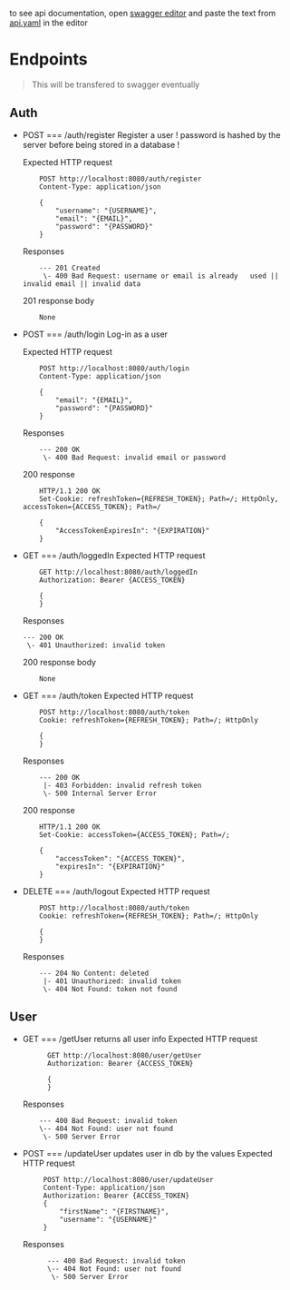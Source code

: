 to see api documentation, open [swagger editor](https://editor.swagger.io) and paste the text from [api.yaml](https://github.com/marekvks/DVWB-Zaverecka-Server/blob/main/docs/api.yaml) in the editor

# Endpoints
> This will be transfered to swagger eventually
## Auth
- POST === /auth/register
    Register a user
    ! password is hashed by the server before being stored in a database !

    Expected HTTP request
    ```
        POST http://localhost:8080/auth/register
        Content-Type: application/json

        {
            "username": "{USERNAME}",
            "email": "{EMAIL}",
            "password": "{PASSWORD}"
        }
    ```
    Responses
    ```
        --- 201 Created
         \- 400 Bad Request: username or email is already   used || invalid email || invalid data
    ```
    201 response body
    ```
        None
    ```
- POST === /auth/login
    Log-in as a user

    Expected HTTP request
    ```
        POST http://localhost:8080/auth/login
        Content-Type: application/json

        {
            "email": "{EMAIL}",
            "password": "{PASSWORD}"
        }
    ```
    Responses
    ```
        --- 200 OK
         \- 400 Bad Request: invalid email or password
    ```
    200 response
    ```
        HTTP/1.1 200 OK
        Set-Cookie: refreshToken={REFRESH_TOKEN}; Path=/; HttpOnly, accessToken={ACCESS_TOKEN}; Path=/

        {
            "AccessTokenExpiresIn": "{EXPIRATION}"
        }
    ```
- GET === /auth/loggedIn
    Expected HTTP request
    ```
        GET http://localhost:8080/auth/loggedIn
        Authorization: Bearer {ACCESS_TOKEN}

        {
        }
    ```
    Responses
    ```
    --- 200 OK
     \- 401 Unauthorized: invalid token
    ```
    200 response body
    ```
        None
    ```
- GET === /auth/token
    Expected HTTP request
    ```
        POST http://localhost:8080/auth/token
        Cookie: refreshToken={REFRESH_TOKEN}; Path=/; HttpOnly

        {
        }
    ```
    Responses
    ```
        --- 200 OK
         |- 403 Forbidden: invalid refresh token
         \- 500 Internal Server Error
    ```
    200 response
    ```
        HTTP/1.1 200 OK
        Set-Cookie: accessToken={ACCESS_TOKEN}; Path=/;

        {
            "accessToken": "{ACCESS_TOKEN}",
            "expiresIn": "{EXPIRATION}"
        }
    ```
- DELETE === /auth/logout
    Expected HTTP request
    ```
        POST http://localhost:8080/auth/token
        Cookie: refreshToken={REFRESH_TOKEN}; Path=/; HttpOnly

        {
        }
    ```
    Responses
    ```
        --- 204 No Content: deleted
         |- 401 Unauthorized: invalid token
         \- 404 Not Found: token not found
    ```
## User
- GET === /getUser
      returns all user info
      Expected HTTP request
  ```
        GET http://localhost:8080/user/getUser
        Authorization: Bearer {ACCESS_TOKEN}

        {
        }
    ```
  Responses
    ```
        --- 400 Bad Request: invalid token
        \-- 404 Not Found: user not found
         \- 500 Server Error
    ```
- POST === /updateUser
      updates user in db by the values
      Expected HTTP request
   ```
        POST http://localhost:8080/user/updateUser
        Content-Type: application/json
        Authorization: Bearer {ACCESS_TOKEN}
        {
            "firstName": "{FIRSTNAME}",
            "username": "{USERNAME}"
        }
    ```
   Responses
  ```
        --- 400 Bad Request: invalid token
        \-- 404 Not Found: user not found
         \- 500 Server Error
    ```
